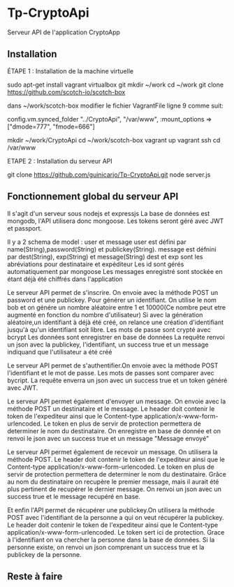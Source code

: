 # Tp-CryptoApi

Serveur API de l'application CryptoApp

## Installation

ÉTAPE 1 : Installation de la machine virtuelle

sudo apt-get install vagrant virtualbox git
mkdir ~/work
cd ~/work
git clone https://github.com/scotch-io/scotch-box

dans ~/work/scotch-box modifier le fichier VagrantFile ligne 9 comme suit:

config.vm.synced_folder "../CryptoApi", "/var/www", :mount_options => ["dmode=777", "fmode=666"]

mkdir ~/work/CryptoApi
cd ~/work/scotch-box
vagrant up
vagrant ssh
cd /var/www

ETAPE 2 : Installation du serveur API

git clone https://github.com/guinicarjo/Tp-CryptoApi.git
node server.js

## Fonctionnement global du serveur API

Il s'agit d'un serveur sous nodejs et expressjs
La base de données est mongodb, l'API utilisera donc mongoose.
Les tokens seront géré avec JWT et passport.

Il y a 2 schema de model : user et message
user est défini par name(String),password(String) et publickey(String). 
message est défnini par dest(String), exp(String) et message(String)
dest et exp sont les abréviations pour destinataire et expéditeur
Les id sont gérés automatiquement par mongoose
Les messages enregistré sont stockée en étant déjà été  chiffrés dans l'application

Le serveur API permet de s'inscrire. On envoie avec la méthode POST un password et une publickey.
Pour générer un identifiant. On utilise le nom bob et on génére un nombre aléatoire entre 1 et 10000(Ce nombre peut etre augmenté en fonction du nombre d'utilisateur)
Si avec la génération aléatoire,un identifiant à déjà été créé, on relance une création d'identifiant jusqu'à qu'un identifiant soit libre.
Les mots de passe sont crypté avec bcrypt
Les données sont enregistrer en base de données
La requête renvoi un json avec la publickey, l'identifiant, un success true et un message indiquand que l'utilisateur a été créé

Le serveur API permet de s'authentifier.On envoie avec la méthode POST l'identifiant et le mot de passe.
Les mots de passes sont comparer avec bycript.
La requête enverra un json avec un success true et un token généré avec JWT.

Le serveur API permet également d'envoyer un message. On envoie avec la méthode POST un destinataire et le message. 
Le header doit contenir le token de l'expediteur ainsi que le Content-type application/x-www-form-urlencoded.
Le token en plus de servir de protection permettera de determiner le nom du destinataire.
On enregistre en base de donnée et on renvoi le json avec un success true et un message "Message envoyé"

Le serveur API permet également de recevoir un message. On utilisera la méthode POST. 
Le header doit contenir le token de l'expediteur ainsi que le Content-type application/x-www-form-urlencoded.
Le token en plus de servir de protection permettera de determiner le nom du destinataire.
Grâce au nom du destinataire on recupère le premier message, mais il aurait été plus pertinent de recupérer le dernier message.
On renvoi un json avec un success true et le message recupéré en base.

Et enfin l'API permet de récupérer une publickey.On utilisera la méthode POST avec l'identifiant de la personne a qui on veut récupérer la publickey.
Le header doit contenir le token de l'expediteur ainsi que le Content-type application/x-www-form-urlencoded.
Le token sert ici de protection.
Grace à l'identifiant on va chercher la personne dans la base de données.
Si la personne existe, on renvoi un json comprenant un success true et la publickey de la personne.

## Reste à faire


